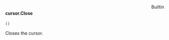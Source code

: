 <div style="float:right"><span class="builtin">Builtin</span></div>

#### cursor.Close

``` suneido
()
```

Closes the cursor.
